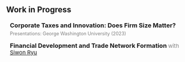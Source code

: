 <h2 id="progress" style="margin: 2px 0px 20px;">Work in Progress</h2>

<h3 style="margin:0 10px 5px;">Corporate Taxes and Innovation: Does Firm Size Matter?</h3>
<p style="margin:0 10px 15px; font-size:90%; color:gray;"> Presentations: George Washington University (2023) </p>

<h3 style="margin:0 10px 20px;">
  Financial Development and Trade Network Formation
  <span style="font-size:90%; color:gray; font-weight:normal;">
    with <a href="https://siwonryu.com" target="_blank">Siwon Ryu</a>
  </span>
</h3>

<!--
<h2 id="progress" style="margin: 2px 0px 20px;">Work in Progress</h2>

<h3 style="margin:0 10px 15px;">Corporate Taxes and Innovation: Does Firm Size Matter?</h3>

<h3 style="margin:0 10px 5px;">Financial Development and Trade Network Formation</h3>
<p style="margin:0 10px 15px; font-size:90%; color:gray;">
  with <a href="https://siwonryu.com" target="_blank">Siwon Ryu</a>
</p>
-->

